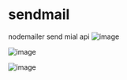 # sendmail

nodemailer send mial api
![image](https://user-images.githubusercontent.com/77183620/199648472-a25fd079-c8c5-4397-b126-8dcf72c88ff7.png)

![image](https://user-images.githubusercontent.com/77183620/199648933-617ecf55-1950-4aff-afe6-8ce6158465f5.png)

![image](https://user-images.githubusercontent.com/77183620/199650308-d011762e-8b71-4d8f-a0b2-d0a5ebed536e.png)
